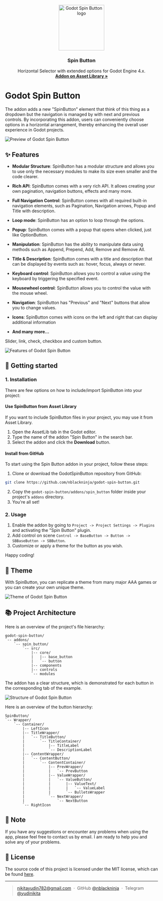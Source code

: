 <p align="center">
   <img src="https://raw.githubusercontent.com/nblackninja/godot-spin-button/main/icon.png" alt="Godot Spin Button logo" width="150">
</p>

<h3 align="center">Spin Button</h3>

<p align="center">
  Horizontal Selector with extended options for Godot Engine 4.x.
  <br>
  <a href="https://godotengine.org/asset-library/asset/2454"><strong>Addon on Asset Library »</strong></a>
</p>

# Godot Spin Button

The addon adds a new "SpinButton" element that think of this thing as a dropdown but the navigation is managed by with next and previous controls. By incorporating this addon, users can conveniently choose options in a horizontal arrangement, thereby enhancing the overall user experience in Godot projects.

![Preview of Godot Spin Button](images/readme_preview.png)

## ✨ Features

- **Modular Structure**: SpinButton has a modular structure and allows you to use only the necessary modules to make its size even smaller and the code clearer.

- **Rich API**: SpinButton comes with a very rich API. It allows creating your own pagination, navigation buttons, effects and many more.

- **Full Navigation Control**: SpinButton comes with all required built-in navigation elements, such as Pagination, Navigation arrows, Popup and Title with description.

- **Loop mode**: SpinButton has an option to loop through the options.

- **Popup**: SpinButton comes with a popup that opens when clicked, just like OptionButton.

- **Manipulation**: SpinButton has the ability to manipulate data using methods such as Append, Prepend, Add, Remove and Remove All.

- **Title & Description**: SpinButton comes with a title and description that can be displayed by events such as: hover, focus, always or never.

- **Keyboard control**: SpinButton allows you to control a value using the keyboard by triggering the specified event.

- **Mousewheel control**: SpinButton allows you to control the value with the mouse wheel.

- **Navigation**: SpinButton has "Previous" and "Next" buttons that allow you to change values.

- **Icons**: SpinButton comes with icons on the left and right that can display additional information

- **And many more...**

Slider, link, check, checkbox and custom button.

![Features of Godot Spin Button](images/features.png)

## 📝 Getting started

### 1. Installation

There are few options on how to include/import SpinButton into your project:

#### Use SpinButton from Asset Library

If you want to include SpinButton files in your project, you may use it from Asset Library.

1. Open the AssetLib tab in the Godot editor.
2. Type the name of the addon "Spin Button" in the search bar.
3. Select the addon and click the **Download** button.

#### Install from GitHub

To start using the Spin Button addon in your project, follow these steps:

1. Clone or download the GodotSpinButton repository from GitHub:

```bash
git clone https://github.com/nblackninja/godot-spin-button.git
```

2. Copy the `godot-spin-button/addons/spin_button` folder inside your project's `addons` directory.
3. You're all set!

### 2. Usage

1. Enable the addon by going to `Project -> Project Settings -> Plugins` and activating the "Spin Button" plugin.
2. Add control on scene `Control -> BaseButton -> Button -> SBBaseButton -> SBButton`.
3. Customize or apply a theme for the button as you wish.

Happy coding!

## 🎨 Theme

With SpinButton, you can replicate a theme from many major AAA games or you can create your own unique theme.

![Theme of Godot Spin Button](images/theme.png)

## 📚 Project Architecture

Here is an overview of the project's file hierarchy:

```
godot-spin-button/
`-- addons/
    `-- spin_button/
        `-- src/
            |-- core/
            |   |-- base_button
            |   `-- button
            |-- components
            |-- controls
            `-- modules
```

The addon has a clear structure, which is demonstrated for each button in the corresponding tab of the example.

![Structure of Godot Spin Button](images/structure.png)

Here is an overview of the button hierarchy:

```
SpinButton/
`-- Wrapper/
    `-- Container/
        |-- LeftIcon
        |-- TitleWrapper/
        |   `-- TitleButton/
        |       `-- TitleContainer/
        |           |-- TitleLabel
        |           `-- DescriptionLabel
        |-- ContentWrapper/
        |   `-- ContentButton/
        |       `-- ContentContainer/
        |           |-- PrevWrapper/
        |           |   `-- PrevButton
        |           |-- ValueWrapper/
        |           |   `-- ValueButton/
        |           |       |-- ValueText/
        |           |       |   `-- ValueLabel
        |           |       `-- BulletsWrapper
        |           `-- NextWrapper/
        |               `-- NextButton
        `-- RightIcon
```

## 💬 Note

If you have any suggestions or encounter any problems when using the app, please feel free to contact us by email. I am ready to help you and solve any of your problems.

## 🔐 License

The source code of this project is licensed under the MIT license, which can be found [here](LICENSE).

---

> <nikitayudin782@gmail.com> &nbsp;&middot;&nbsp;
> GitHub [@nblackninja](https://github.com/nblackninja) &nbsp;&middot;&nbsp;
> Telegram [@yudinikita](https://t.me/yudinikita)
